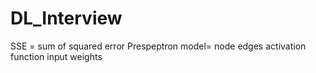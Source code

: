 # DL_Interview
SSE = sum of squared error
Prespeptron model= node edges activation function input weights
